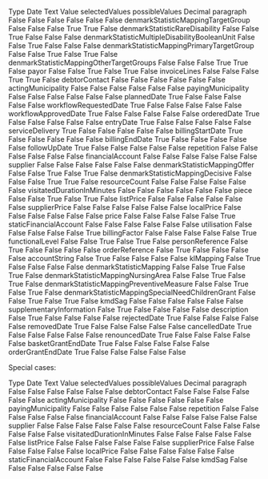 Type                                            Date    Text    Value   selectedValues  possibleValues  Decimal
paragraph                                       False   False   False   False           False           False
denmarkStatisticMappingTargetGroup              False   False   False   True            True            False
denmarkStatisticRareDisability                  False   False   True    False           False           False
denmarkStatisticMultipleDisabilityBooleanUnit   False   False   True    False           False           False
denmarkStatisticMappingPrimaryTargetGroup       False   False   True    False           True            False
denmarkStatisticMappingOtherTargetGroups        False   False   False   True            True            False
payor                                           False   False   True    False           True            False
invoiceLines                                    False   False   False   True            True            False
debtorContact                                   False   False   False   False           False           False
actingMunicipality                              False   False   False   False           False           False
payingMunicipality                              False   False   False   False           False           False
plannedDate                                     True    False   False   False           False           False
workflowRequestedDate                           True    False   False   False           False           False
workflowApprovedDate                            True    False   False   False           False           False
orderedDate                                     True    False   False   False           False           False
entryDate                                       True    False   False   False           False           False
serviceDelivery                                 True    False   False   False           False           False
billingStartDate                                True    False   False   False           False           False
billingEndDate                                  True    False   False   False           False           False
followUpDate                                    True    False   False   False           False           False
repetition                                      False   False   False   False           False           False
financialAccount                                False   False   False   False           False           False
supplier                                        False   False   False   False           False           False
denmarkStatisticMappingOffer                    False   False   True    False           True            False
denmarkStatisticMappingDecisive                 False   False   False   True            True            False
resourceCount                                   False   False   False   False           False           False
visitatedDurationInMinutes                      False   False   False   False           False           False
piece                                           False   False   True    False           True            False
listPrice                                       False   False   False   False           False           False
supplierPrice                                   False   False   False   False           False           False
localPrice                                      False   False   False   False           False           False
price                                           False   False   False   False           False           True
staticFinancialAccount                          False   False   False   False           False           False
utilisation                                     False   False   False   False           False           True
billingFactor                                   False   False   False   False           False           True
functionalLevel                                 False   False   True    False           True            False
personReference                                 False   True    False   False           False           False
orderReference                                  False   True    False   False           False           False
accountString                                   False   True    False   False           False           False
klMapping                                       False   True    False   False           False           False
denmarkStatisticMapping                         False   False   True    False           True            False
denmarkStatisticMappingNursingArea              False   False   True    False           True            False
denmarkStatisticMappingPreventiveMeasure        False   False   True    False           True            False
denmarkStatisticMappingSpecialNeedChildrenGrant False   False   True    False           True            False
kmdSag                                          False   False   False   False           False           False
supplementaryInformation                        False   True    False   False           False           False
description                                     False   True    False   False           False           False
rejectedDate                                    True    False   False   False           False           False
removedDate                                     True    False   False   False           False           False
cancelledDate                                   True    False   False   False           False           False
renouncedDate                                   True    False   False   False           False           False
basketGrantEndDate                              True    False   False   False           False           False
orderGrantEndDate                               True    False   False   False           False           False

Special cases:

Type                                            Date    Text    Value   selectedValues  possibleValues  Decimal
paragraph                                       False   False   False   False           False           False
debtorContact                                   False   False   False   False           False           False
actingMunicipality                              False   False   False   False           False           False
payingMunicipality                              False   False   False   False           False           False
repetition                                      False   False   False   False           False           False
financialAccount                                False   False   False   False           False           False
supplier                                        False   False   False   False           False           False
resourceCount                                   False   False   False   False           False           False
visitatedDurationInMinutes                      False   False   False   False           False           False
listPrice                                       False   False   False   False           False           False
supplierPrice                                   False   False   False   False           False           False
localPrice                                      False   False   False   False           False           False
staticFinancialAccount                          False   False   False   False           False           False
kmdSag                                          False   False   False   False           False           False

